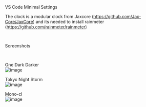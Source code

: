 VS Code Minimal Settings

The clock is a modular clock from Jaxcore (https://github.com/Jax-Core/JaxCore) and its needed to install rainmeter (https://github.com/rainmeter/rainmeter) 

<br/>

Screenshots

<br/>

One Dark Darker
<br/>
![image](https://github.com/user-attachments/assets/e82e231c-3392-4edd-aff8-de9c60c88aa1)

Tokyo Night Storm
<br/>
![image](https://github.com/user-attachments/assets/046ab0db-bfb4-4744-85ae-2876ff65184e)

Mono-cl
<br/>
![image](https://github.com/user-attachments/assets/2032ecb9-77bf-4b90-be77-12c4098c4391)

<br/>
